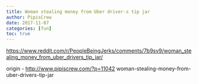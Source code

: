 ```yaml
---
title: Woman stealing money from Uber driver-s tip jar
author: PipisCrew
date: 2017-11-07
categories: [fun]
toc: true
---
```


https://www.reddit.com/r/PeopleBeingJerks/comments/7b9sv9/woman_stealing_money_from_uber_drivers_tip_jar/

origin - http://www.pipiscrew.com/?p=11042 woman-stealing-money-from-uber-drivers-tip-jar
